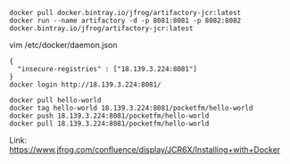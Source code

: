 ```
docker pull docker.bintray.io/jfrog/artifactory-jcr:latest
docker run --name artifactory -d -p 8081:8081 -p 8082:8082 docker.bintray.io/jfrog/artifactory-jcr:latest
```
vim /etc/docker/daemon.json
```
{
  "insecure-registries" : ["18.139.3.224:8081"]
}
docker login http://18.139.3.224:8081/
```

```
docker pull hello-world
docker tag hello-world 18.139.3.224:8081/pocketfm/hello-world
docker push 18.139.3.224:8081/pocketfm/hello-world
docker pull 18.139.3.224:8081/pocketfm/hello-world
```



Link: 
https://www.jfrog.com/confluence/display/JCR6X/Installing+with+Docker